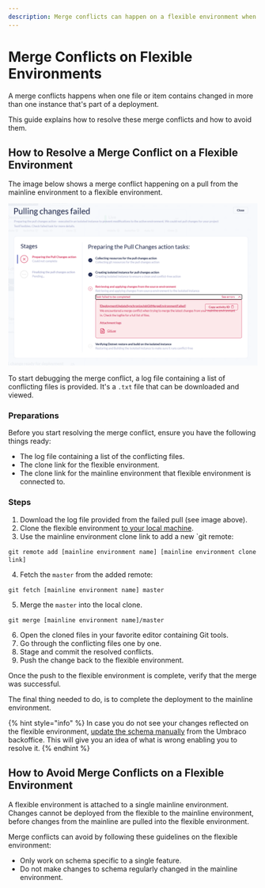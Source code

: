```yaml
---
description: Merge conflicts can happen on a flexible environment when the same schema has been changed in both the source and target environment.
---
```


# Merge Conflicts on Flexible Environments

A merge conflicts happens when one file or item contains changed in more than one instance that's part of a deployment.

This guide explains how to resolve these merge conflicts and how to avoid them.

## How to Resolve a Merge Conflict on a Flexible Environment

The image below shows a merge conflict happening on a pull from the mainline environment to a flexible environment.

![Pulling changes from the mainline environment failed](images/pulling-failed.png)

To start debugging the merge conflict, a log file containing a list of conflicting files is provided. It's a `.txt` file that can be downloaded and viewed.

### Preparations

Before you start resolving the merge conflict, ensure you have the following things ready:

* The log file containing a list of the conflicting files.
* The clone link for the flexible environment.
* The clone link for the mainline environment that flexible environment is connected to.

### Steps

1. Download the log file provided from the failed pull (see image above).
2. Clone the flexible environment [to your local machine](../../set-up/working-locally.md).
3. Use the mainline environment clone link to add a new `git remote:

```git
git remote add [mainline environment name] [mainline environment clone link]
```

4. Fetch the `master` from the added remote:

```git
git fetch [mainline environment name] master
```

5. Merge the `master` into the local clone.

```
git merge [mainline environment name]/master
```

6. Open the cloned files in your favorite editor containing Git tools.
7. Go through the conflicting files one by one.
8. Stage and commit the resolved conflicts.
9. Push the change back to the flexible environment.

Once the push to the flexible environment is complete, verify that the merge was successful.

The final thing needed to do, is to complete the deployment to the mainline environment.

{% hint style="info" %}
In case you do not see your changes reflected on the flexible environment, [update the schema manually](../../deployment/deploy-dashboard.md#update-umbraco-schema-from-data-files) from the Umbraco backoffice. This will give you an idea of what is wrong enabling you to resolve it.
{% endhint %}

## How to Avoid Merge Conflicts on a Flexible Environment

A flexible environment is attached to a single mainline environment. Changes cannot be deployed from the flexible to the mainline environment, before changes from the mainline are pulled into the flexible environment.

Merge conflicts can avoid by following these guidelines on the flexible environment:

* Only work on schema specific to a single feature.
* Do not make changes to schema regularly changed in the mainline environment.
